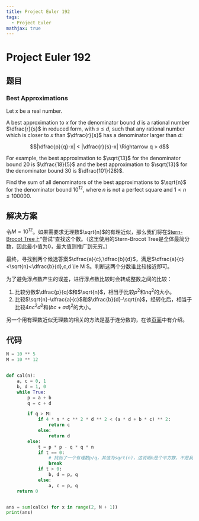 ```yaml
---
title: Project Euler 192
tags:
  - Project Euler
mathjax: true
---
```

<escape><!-- more --></escape>
    
# Project Euler 192
## 题目
### Best Approximations

Let x be a real number.

A best approximation to $x$ for the denominator bound $d$ is a rational number $\dfrac{r}{s}$ in reduced form, with $s \le d$, such that any rational number which is closer to $x$ than $\dfrac{r}{s}$ has a denominator larger than $d$:
 
$$|\dfrac{p}{q}-x| < |\dfrac{r}{s}-x| \Rightarrow q > d$$

For example, the best approximation to $\sqrt{13}$ for the denominator bound $20$ is $\dfrac{18}{5}$ and the best approximation to $\sqrt{13}$ for the denominator bound $30$ is $\dfrac{101}{28}$.

Find the sum of all denominators of the best approximations to $\sqrt{n}$ for the denominator bound $10^{12}$, where $n$ is not a perfect square and $1 < n \le 100000$.


## 解决方案

令$M=10^{12}$。如果需要求无理数$\sqrt{n}$的有理近似，那么我们将在[Stern-Brocot Tree](https://en.wikipedia.org/wiki/Stern%E2%80%93Brocot_tree)上“尝试”查找这个数。（这里使用的Stern-Brocot Tree是全体最简分数，因此最小值为$0$，最大值则推广到无穷。）

最终，寻找到两个候选答案$\dfrac{a}{c},\dfrac{b}{d}$，满足$\dfrac{a}{c}<\sqrt{n}<\dfrac{b}{d},c,d \le M $。判断这两个分数谁比较接近即可。

为了避免浮点数产生的误差，进行浮点数比较时会转成整数之间的比较：

1. 比较分数$\dfrac{p}{q}$和$\sqrt{n}$，相当于比较$p^2$和$nq^2$的大小。
2. 比较$\sqrt{n}-\dfrac{a}{c}$和$\dfrac{b}{d}-\sqrt{n}$，经转化后，相当于比较$4nc^2d^2$和$(bc+ad)^2$的大小。


另一个用有理数近似无理数的相关的方法是基于连分数的，在该[页面](https://en.wikipedia.org/wiki/Continued_fraction#Best_rational_approximations)中有介绍。


## 代码


```py
N = 10 ** 5
M = 10 ** 12


def cal(n):
    a, c = 0, 1
    b, d = 1, 0
    while True:
        p = a + b
        q = c + d

        if q > M:
            if 4 * n * c ** 2 * d ** 2 < (a * d + b * c) ** 2:
                return c
            else:
                return d
        else:
            t = p * p - q * q * n
            if t == 0:
                # 找到了一个有理数p/q，其值为sqrt(n)，这说明n是个平方数，不是我们需要求的。
                break
            if t > 0:
                b, d = p, q
            else:
                a, c = p, q
    return 0


ans = sum(cal(x) for x in range(2, N + 1))
print(ans)

```